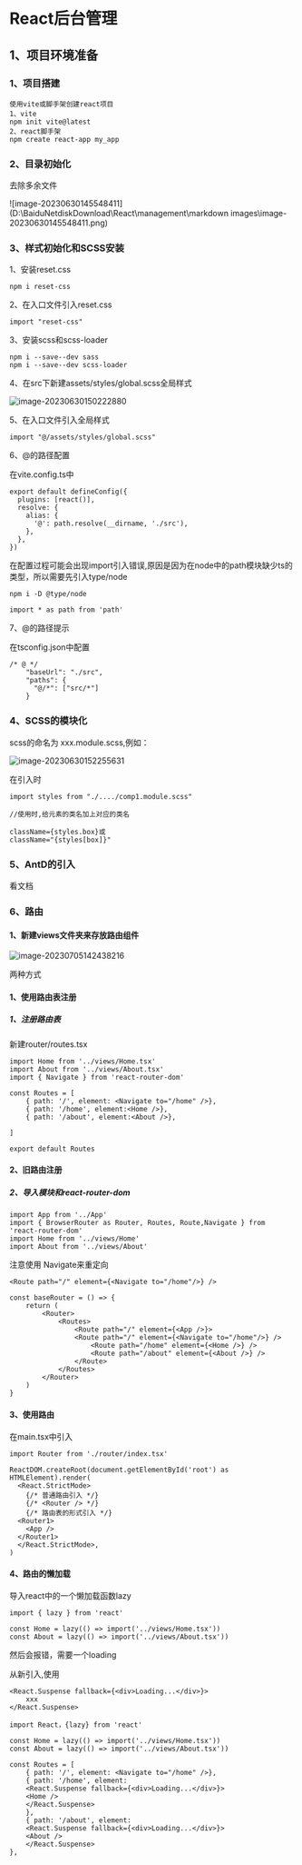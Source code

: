 # React后台管理

## 1、项目环境准备

### 1、项目搭建

```
使用vite或脚手架创建react项目
1、vite
npm init vite@latest
2、react脚手架
npm create react-app my_app
```

### 2、目录初始化

去除多余文件

![image-20230630145548411](D:\BaiduNetdiskDownload\React\management\markdown images\image-20230630145548411.png)

### 3、样式初始化和SCSS安装

1、安装reset.css

```
npm i reset-css
```

2、在入口文件引入reset.css

```
import "reset-css"
```

3、安装scss和scss-loader

```
npm i --save--dev sass
npm i --save--dev scss-loader
```

4、在src下新建assets/styles/global.scss全局样式

![image-20230630150222880](C:\Users\bbbkf\AppData\Roaming\Typora\typora-user-images\image-20230630150222881.png)

5、在入口文件引入全局样式

```
import "@/assets/styles/global.scss"
```

6、@的路径配置

在vite.config.ts中

```
export default defineConfig({
  plugins: [react()],
  resolve: {
    alias: {
      '@': path.resolve(__dirname, './src'),
    },
  },
})

```

在配置过程可能会出现import引入错误,原因是因为在node中的path模块缺少ts的类型，所以需要先引入type/node

```
npm i -D @type/node
```

```
import * as path from 'path'
```

7、@的路径提示

在tsconfig.json中配置

```
/* @ */
    "baseUrl": "./src",
    "paths": {
      "@/*": ["src/*"]
    }
```

### 4、SCSS的模块化

scss的命名为 xxx.module.scss,例如：

![image-20230630152255631](C:\Users\bbbkf\AppData\Roaming\Typora\typora-user-images\image-20230630152255632.png)

在引入时

```
import styles from "./..../comp1.module.scss"

//使用时,给元素的类名加上对应的类名

className={styles.box}或
className="{styles[box]}"
```

### 5、AntD的引入

看文档

### 6、路由



#### 1、新建views文件夹来存放路由组件

![image-20230705142438216](C:\Users\bbbkf\AppData\Roaming\Typora\typora-user-images\image-20230705142438226.png)

两种方式

#### 1、使用路由表注册

##### 1、注册路由表

新建router/routes.tsx

```
import Home from '../views/Home.tsx'
import About from '../views/About.tsx'
import { Navigate } from 'react-router-dom'

const Routes = [
    { path: '/', element: <Navigate to="/home" />},
    { path: '/home', element:<Home />},
    { path: '/about', element:<About />},

]

export default Routes
```

#### 2、旧路由注册

##### 2、导入模块和react-router-dom

```
import App from '../App'
import { BrowserRouter as Router, Routes, Route,Navigate } from 'react-router-dom'
import Home from '../views/Home'
import About from '../views/About'
```

注意使用 Navigate来重定向

```
<Route path="/" element={<Navigate to="/home"/>} />
```

```
const baseRouter = () => {
    return (
        <Router>
            <Routes>
                <Route path="/" element={<App />}>
                <Route path="/" element={<Navigate to="/home"/>} />
                    <Route path="/home" element={<Home />} />
                    <Route path="/about" element={<About />} />
                </Route>
            </Routes>
        </Router>
    )
}
```

#### 3、使用路由

在main.tsx中引入

```
import Router from './router/index.tsx'

ReactDOM.createRoot(document.getElementById('root') as HTMLElement).render(
  <React.StrictMode>
	{/* 普通路由引入 */}
    {/* <Router /> */}
    {/* 路由表的形式引入 */}
  <Router1>
    <App />
  </Router1>
  </React.StrictMode>,
)
```

#### 4、路由的懒加载

导入react中的一个懒加载函数lazy

```
import { lazy } from 'react'

const Home = lazy(() => import('../views/Home.tsx'))
const About = lazy(() => import('../views/About.tsx'))
```

然后会报错，需要一个loading

从新引入,使用

```
<React.Suspense fallback={<div>Loading...</div>}>
    xxx
</React.Suspense>
```



```
import React，{lazy} from 'react'

const Home = lazy(() => import('../views/Home.tsx'))
const About = lazy(() => import('../views/About.tsx'))

const Routes = [
    { path: '/', element: <Navigate to="/home" />},
    { path: '/home', element:
    <React.Suspense fallback={<div>Loading...</div>}>
    <Home />
    </React.Suspense>
    },
    { path: '/about', element:
    <React.Suspense fallback={<div>Loading...</div>}>
    <About />
    </React.Suspense>
},

```

